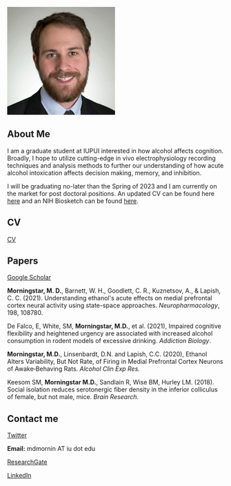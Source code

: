 ![Me](assets/Self.jpg)
## About Me

I am a graduate student at IUPUI interested in how alcohol affects cognition. Broadly, I hope to utilize cutting-edge in vivo electrophysiology recording techniques and analysis methods to further our understanding of how acute alcohol intoxication affects decision making, memory, and inhibition. 

I will be graduating no-later than the Spring of 2023 and I am currently on the market for post doctoral positions. An updated CV can be found here [here](https://github.com/mdmornin/mitchellmorningstar.github.io/blob/master/morningstar_cv.pdf) and an NIH Biosketch can be found [here](https://github.com/mdmornin/mitchellmorningstar.github.io/blob/master/Morningstar_NIHBiosketch.pdf).

## CV 
[CV](https://github.com/mdmornin/mitchellmorningstar.github.io/blob/master/morningstar_cv.pdf)

## Papers
[Google Scholar](https://scholar.google.com/citations?hl=en&user=1_xcH-sAAAAJ)

**Morningstar, M. D.**, Barnett, W. H., Goodlett, C. R., Kuznetsov, A., & Lapish, C. C. (2021). Understanding ethanol's acute effects on medial prefrontal cortex neural activity using state-space approaches. _Neuropharmacology_, 198, 108780. 

De Falco, E, White, SM, **Morningstar, M.D.**, et al. (2021), Impaired cognitive flexibility and heightened urgency are associated with increased alcohol consumption in rodent models of excessive drinking. _Addiction Biology_. 

**Morningstar, M.D.**, Linsenbardt, D.N. and Lapish, C.C. (2020), Ethanol Alters Variability, But Not Rate, of Firing in Medial Prefrontal Cortex Neurons of Awake‐Behaving Rats. _Alcohol Clin Exp Res._ 

Keesom SM, **Morningstar M.D.**, Sandlain R, Wise BM, Hurley LM. (2018). Social isolation reduces serotonergic fiber density in the inferior colliculus of female, but not male, mice. _Brain Research._ 

## Contact me
[Twitter](https://twitter.com/neuromorning)

**Email:** mdmornin AT iu dot edu

[ResearchGate](https://www.researchgate.net/profile/Mitchell-Morningstar)

[LinkedIn](https://www.linkedin.com/in/mitchellmorningstar/)
